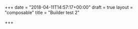 +++
date = "2018-04-11T14:57:17+00:00"
draft = true
layout = "composable"
title = "Builder test 2"

+++
